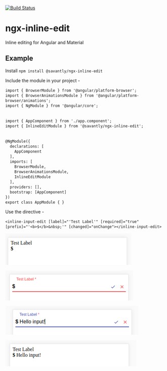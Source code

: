 [![Build Status](https://travis-ci.org/savantly-net/ngx-inline-edit.svg?branch=master)](https://travis-ci.org/savantly-net/ngx-inline-edit)  

# ngx-inline-edit
Inline editing for Angular and Material



## Example 

Install `npm install @savantly/ngx-inline-edit`  

Include the module in your project -  

    import { BrowserModule } from '@angular/platform-browser';
	import { BrowserAnimationsModule } from '@angular/platform-browser/animations';
	import { NgModule } from '@angular/core';
	
	
	import { AppComponent } from './app.component';
	import { InlineEditModule } from '@savantly/ngx-inline-edit';
	
	
	@NgModule({
	  declarations: [
	    AppComponent
	  ],
	  imports: [
	    BrowserModule,
	    BrowserAnimationsModule,
	    InlineEditModule
	  ],
	  providers: [],
	  bootstrap: [AppComponent]
	})
	export class AppModule { }


Use the directive -  

    <inline-input-edit [label]="'Test Label'" [required]="true" [prefix]="'<b>$</b>&nbsp;'" [changed]="onChange"></inline-input-edit>



![Example](./examples/example.png)  


![Editing](./examples/example_editing.png?raw=true)  


![Editing2](./examples/example_editing2.png?raw=true)  


![Viewing](./examples/example_viewing.png?raw=true)  